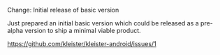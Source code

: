 Change: Initial release of basic version

Just prepared an initial basic version which could be released as a pre-alpha
version to ship a minimal viable product.

https://github.com/kleister/kleister-android/issues/1
